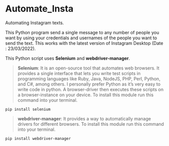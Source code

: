# Automate_Insta
Automating Instagram texts.

This Python program send a single message to any number of people you want by using your credentials and usernames of the people you want to send the text. This works with the latest version of Instagram Desktop (Date : 23/03/2022).

This Python script uses **Selenium** and **webdriver-manager**.

>**Selenium**: It is an open-source tool that automates web browsers. It provides a single interface that lets you write test scripts in programming languages like Ruby, Java, NodeJS, PHP, Perl, Python, and C#, among others. I personally prefer Python as it’s very easy to write code in python. A browser-driver then executes these scripts on a browser-instance on your device. To install this module run this command into your terminal.
```
pip install selenium
```
>**webdriver-manager**: It provides a way to automatically manage drivers for different browsers. To install this module run this command into your terminal.
```
pip install webdriver-manager
```
